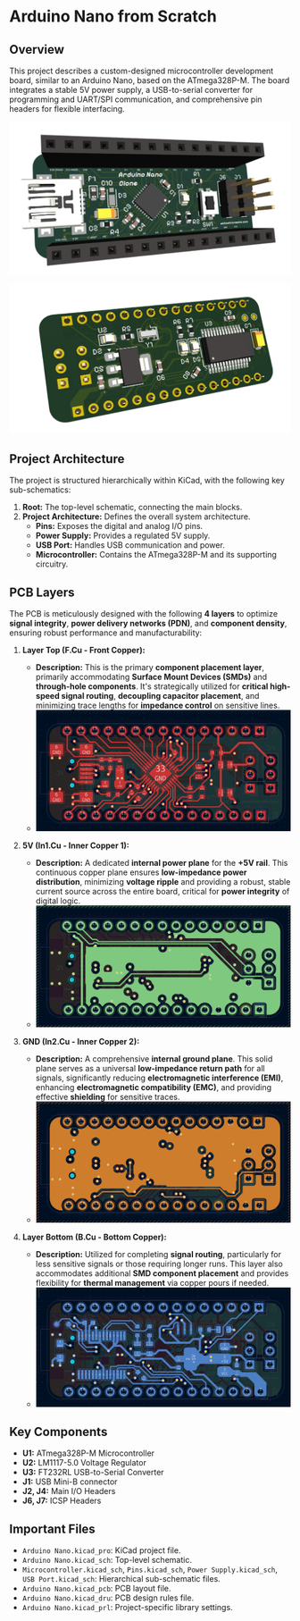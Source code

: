 # Arduino Nano from Scratch

## Overview

This project describes a custom-designed microcontroller development board, similar to an Arduino Nano, based on the ATmega328P-M. The board integrates a stable 5V power supply, a USB-to-serial converter for programming and UART/SPI communication, and comprehensive pin headers for flexible interfacing.

<p align="center">
    <img src="Images/Front.png" width="700" alt="Front view of the PCB">
</p>
<p align="center">
    <img src="Images/Back.png" width="700" alt="Back view of the PCB">
</p>

## Project Architecture

The project is structured hierarchically within KiCad, with the following key sub-schematics:

1.  **Root:** The top-level schematic, connecting the main blocks.
2.  **Project Architecture:** Defines the overall system architecture.
    - **Pins:** Exposes the digital and analog I/O pins.
    - **Power Supply:** Provides a regulated 5V supply.
    - **USB Port:** Handles USB communication and power.
    - **Microcontroller:** Contains the ATmega328P-M and its supporting circuitry.

## PCB Layers

The PCB is meticulously designed with the following **4 layers** to optimize **signal integrity**, **power delivery networks (PDN)**, and **component density**, ensuring robust performance and manufacturability:

1.  **Layer Top (F.Cu - Front Copper):**

    - **Description:** This is the primary **component placement layer**, primarily accommodating **Surface Mount Devices (SMDs)** and **through-hole components**. It's strategically utilized for **critical high-speed signal routing**, **decoupling capacitor placement**, and minimizing trace lengths for **impedance control** on sensitive lines.
    - ![Top Layer View](Images/Layer1.png "View of the PCB's top copper layer, showing components and primary routing.")

2.  **5V (In1.Cu - Inner Copper 1):**

    - **Description:** A dedicated **internal power plane** for the **+5V rail**. This continuous copper plane ensures **low-impedance power distribution**, minimizing **voltage ripple** and providing a robust, stable current source across the entire board, critical for **power integrity** of digital logic.
    - ![5V Power Layer View](Images/Layer2.png "Dedicated internal layer for stable 5V power delivery network.")

3.  **GND (In2.Cu - Inner Copper 2):**

    - **Description:** A comprehensive **internal ground plane**. This solid plane serves as a universal **low-impedance return path** for all signals, significantly reducing **electromagnetic interference (EMI)**, enhancing **electromagnetic compatibility (EMC)**, and providing effective **shielding** for sensitive traces.
    - ![Ground Plane View](Images/Layer3.png "Dedicated internal layer serving as a robust ground reference and EMI shield.")

4.  **Layer Bottom (B.Cu - Bottom Copper):**
    - **Description:** Utilized for completing **signal routing**, particularly for less sensitive signals or those requiring longer runs. This layer also accommodates additional **SMD component placement** and provides flexibility for **thermal management** via copper pours if needed.
    - ![Bottom Layer View](Images/Layer4.png "View of the PCB's bottom copper layer, showing secondary routing and component placement.")

## Key Components

- **U1:** ATmega328P-M Microcontroller
- **U2:** LM1117-5.0 Voltage Regulator
- **U3:** FT232RL USB-to-Serial Converter
- **J1:** USB Mini-B connector
- **J2, J4:** Main I/O Headers
- **J6, J7:** ICSP Headers

## Important Files

- `Arduino Nano.kicad_pro`: KiCad project file.
- `Arduino Nano.kicad_sch`: Top-level schematic.
- `Microcontroller.kicad_sch`, `Pins.kicad_sch`, `Power Supply.kicad_sch`, `USB Port.kicad_sch`: Hierarchical sub-schematic files.
- `Arduino Nano.kicad_pcb`: PCB layout file.
- `Arduino Nano.kicad_dru`: PCB design rules file.
- `Arduino Nano.kicad_prl`: Project-specific library settings.
